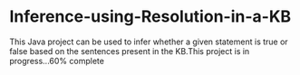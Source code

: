 # Inference-using-Resolution-in-a-KB
This Java project can be used to infer whether a given statement is true or false based on the sentences present in the KB.This project is in progress...60% complete
